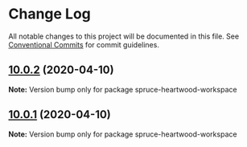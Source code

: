 # Change Log

All notable changes to this project will be documented in this file.
See [Conventional Commits](https://conventionalcommits.org) for commit guidelines.

## [10.0.2](https://github.com/sprucelabsai/spruce-heartwood-workspace/compare/v10.0.1...v10.0.2) (2020-04-10)

**Note:** Version bump only for package spruce-heartwood-workspace





## [10.0.1](https://github.com/sprucelabsai/spruce-heartwood-workspace/compare/v9.2.0...v10.0.1) (2020-04-10)

**Note:** Version bump only for package spruce-heartwood-workspace
